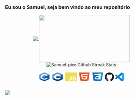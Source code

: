 
  ### Eu sou o Samuel, seja bem vindo ao meu repositório
  <div align="center">
    <a href="https://github.com/Samuel-pixe">
    <img align="center" src="https://github-readme-stats.vercel.app/api?username=Samuel-pixe&count_private=true&show_icons=true&theme=transparent" 
         width="400" />
    </a>
    <a href="https://github.com/Samuel-pixe">
    <img align="center" src="https://github-readme-stats.vercel.app/api/top-langs/?username=Samuel-pixe&layout=compact&theme=react&langs_count=8"width="300"height="157" />
  </a>
     <img alt="Samuel-pixe Github Streak Stats" src="http://github-readme-streak-stats.herokuapp.com/?user=Samuel-pixe&theme=react" />
  </div>
   
 <div style="display: inline_block" align="center"><br>
  <img align="center" alt="Samuel-pixe-c" height="30" width="40" src="https://raw.githubusercontent.com/devicons/devicon/master/icons/c/c-original.svg"> 
  <img align="center" alt="Samuel-pixe-cpp" height="30" width="40" src="https://raw.githubusercontent.com/devicons/devicon/master/icons/cplusplus/cplusplus-original.svg">
  <img align="center" alt="Samuel-pixe-Js" height="30" width="40" src="https://raw.githubusercontent.com/devicons/devicon/master/icons/javascript/javascript-plain.svg">
  <img align="center" alt="Samuel-pixe-HTML" height="30" width="40" src="https://raw.githubusercontent.com/devicons/devicon/master/icons/html5/html5-original.svg">
  <img align="center" alt="Samuel-pixe-CSS" height="30" width="40" src="https://raw.githubusercontent.com/devicons/devicon/master/icons/css3/css3-original.svg">
  <img align="center" alt="Samuel-pixe-GitHub" height="30" width="30" src="https://raw.githubusercontent.com/github/explore/78df643247d429f6cc873026c0622819ad797942/topics/github/github.png" />
   <img align="center" alt="Samuel-pixe-VisualStudioCode" height="30" width="30" src="https://raw.githubusercontent.com/github/explore/80688e429a7d4ef2fca1e82350fe8e3517d3494d/topics/visual-studio-code/visual-studio-code.png" />

</div> 
  
  ##
  
  <div>
      <a href="https://www.linkedin.com/in/samuel-arantes-47b82a218" target="_blank"><img src="https://img.shields.io/badge/-LinkedIn-%230077B5?style=for-the-badge&logo=linkedin&logoColor=white" target="_blank"></a> 
     
  </div>
  
